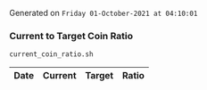 Generated on `Friday 01-October-2021 at 04:10:01`

### Current to Target Coin Ratio
`current_coin_ratio.sh`

Date|Current|Target|Ratio
---|---|---|---
